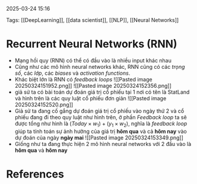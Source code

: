 2025-03-24 15:16


Tags: [[DeepLearning]], [[data scientist]], [[NLP]], [[Neural Networks]]

# Recurrent Neural Networks (RNN)

- Mạng hồi quy (RNN) có thể có đầu vào là nhiều input khác nhau 
- Cũng như các mô hình neural networks khác, RNN cũng có các *trọng số*, các *lớp*,  các *biases* và *activation functions*.
- Khác biệt lớn là RNN có *feedback loops*
![[Pasted image 20250324151952.png]]
![[Pasted image 20250324152356.png]]
- giả sử ta có bài toán dự đoán giá trị cổ phiếu tại 1 nơi có tên là StatLand và hình trên là các quy luật cổ phiếu đơn giản
![[Pasted image 20250324152520.png]]
- Giả sử ta đang cố gắng dự đoán giá trị cổ phiếu vào ngày thứ 2 và cổ phiếu đang đi theo quy luật như hình trên, ở phần *Feedback loop* ta sẽ được tổng như hình là $(Today \times w_1)+(y_1 \times w_2)$, nghĩa là *feedback loop* giúp ta tính toán sự ảnh hưởng của giá trị  **hôm qua** và cả **hôm nay** vào dự đoán của ngày **ngày mai**
![[Pasted image 20250324153349.png]]
- Giống như ta đang thực hiện 2 mô hình neural networks với 2 đầu vào là **hôm qua** và **hôm nay** 
# References
